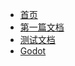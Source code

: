 <!-- docs/_sidebar.md -->

* [首页](/README.md)
* [第一篇文档](/zh-cn/first.md)
* [测试文档](/zh-cn/test.md)
* [Godot](/zh-cn/GodotStart.md)